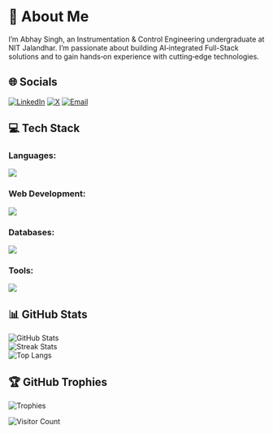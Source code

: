 
# 💫 About Me
I’m Abhay Singh, an Instrumentation & Control Engineering undergraduate at NIT Jalandhar. I’m passionate about building AI‑integrated Full-Stack solutions and to gain hands‑on experience with cutting‑edge technologies.
<!-- Slack -->


<!-- Recoil -->




## 🌐 Socials
[![LinkedIn](https://img.shields.io/badge/LinkedIn-%230077B5.svg?logo=linkedin&logoColor=white)](https://linkedin.com/in/abhay10singh)  [![X](https://img.shields.io/badge/X-black.svg?logo=x&logoColor=white)](https://x.com/abhay10singh3i)  [![Email](https://img.shields.io/badge/Email-D14836?logo=gmail&logoColor=white)](mailto:abhay10singh2004@gmail.com)

## 💻 Tech Stack
<!--Languages -->
<h3 align="left">Languages:</h3>
<a href="https://skillicons.dev">
  <img src="https://skillicons.dev/icons?i=c,cpp,js,ts,py" />
</a>

<!--WebDev -->
<h3 align="left">Web Development:</h3>
<a href="https://skillicons.dev">
  <img src="https://skillicons.dev/icons?i=html,css,tailwind,nodejs,express,postman,react,redux,nextjs,vite" />
</a>

<h3 align="left">Databases:</h3>
<a href="https://skillicons.dev">
  <img src="https://skillicons.dev/icons?i=mongodb,mysql,postgres,supabase" />
</a>
  <!-- Tools -->
<h3 align="left">Tools:</h3>
<a href="https://skillicons.dev">
   <img src="https://skillicons.dev/icons?i=git,github,docker,aws,gcp,npm,vercel,prisma" />
  
</a>



## 📊 GitHub Stats
![GitHub Stats](https://github-readme-stats.vercel.app/api?username=abhay10singh&theme=dark&include_all_commits=false&count_private=false)  
![Streak Stats](https://nirzak-streak-stats.vercel.app/?user=abhay10singh&theme=dark&hide_border=false)  
![Top Langs](https://github-readme-stats.vercel.app/api/top-langs/?username=abhay10singh&theme=dark&layout=compact)

## 🏆 GitHub Trophies
![Trophies](https://github-profile-trophy.vercel.app/?username=abhay10singh&theme=radical&no-bg=true&margin-w=4)

![Visitor Count](https://visitor-badge.laobi.icu/badge?page_id=abhay10singh.abhay10singh)

<!-- Proudly created with GPRM (https://gprm.itsvg.in) -->
